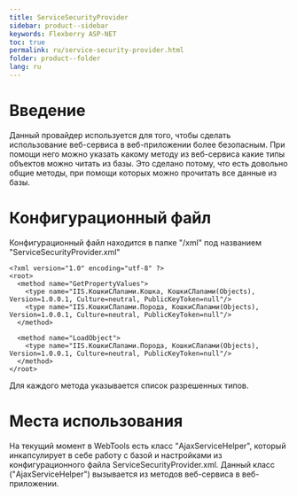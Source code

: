 ```yaml
---
title: ServiceSecurityProvider
sidebar: product--sidebar
keywords: Flexberry ASP-NET
toc: true
permalink: ru/service-security-provider.html
folder: product--folder
lang: ru
---
```


# Введение
Данный провайдер используется для того, чтобы сделать использование веб-сервиса в веб-приложении более безопасным. При помощи него можно указать какому методу из веб-сервиса какие типы объектов можно читать из базы. Это сделано потому, что есть довольно общие методы, при помощи которых можно прочитать все данные из базы.

# Конфигурационный файл
Конфигурационный файл находится в папке "/xml" под названием "ServiceSecurityProvider.xml"

```
<?xml version="1.0" encoding="utf-8" ?>
<root>
  <method name="GetPropertyValues">
    <type name="IIS.КошкиСЛапами.Кошка, КошкиСЛапами(Objects), Version=1.0.0.1, Culture=neutral, PublicKeyToken=null"/>
    <type name="IIS.КошкиСЛапами.Порода, КошкиСЛапами(Objects), Version=1.0.0.1, Culture=neutral, PublicKeyToken=null"/>
  </method>

  <method name="LoadObject">
    <type name="IIS.КошкиСЛапами.Порода, КошкиСЛапами(Objects), Version=1.0.0.1, Culture=neutral, PublicKeyToken=null"/>
  </method>
</root>
```

Для каждого метода указывается список разрешенных типов.

# Места использования
На текущий момент в WebTools есть класс "AjaxServiceHelper", который инкапсулирует в себе работу с базой и настройками из конфигурационного файла ServiceSecurityProvider.xml. Данный класс ("AjaxServiceHelper") вызывается из методов веб-сервиса в веб-приложении.

